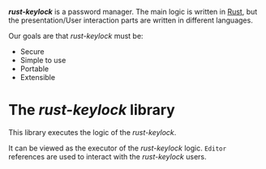 ___rust-keylock___ is a password manager. The main logic is written in [Rust](https://www.rust-lang.org), but the presentation/User interaction parts are written in different languages.

Our goals are that _rust-keylock_ must be:

* Secure
* Simple to use
* Portable
* Extensible

# The _rust-keylock_ library

This library executes the logic of the _rust-keylock_.

It can be viewed as the executor of the _rust-keylock_ logic. `Editor` references are used to interact with the _rust-keylock_ users.